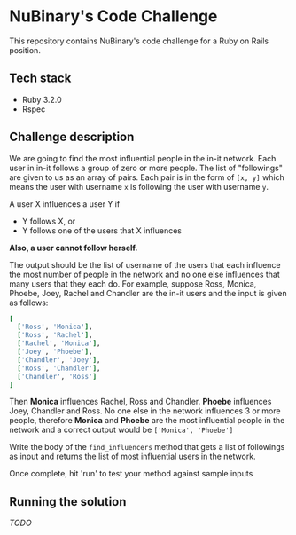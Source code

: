 # NuBinary's Code Challenge

This repository contains NuBinary's code challenge for a Ruby on Rails position.

## Tech stack

- Ruby 3.2.0
- Rspec

## Challenge description

We are going to find the most influential people in the in-it network. Each user in in-it follows a group of zero or
more people. The list of "followings" are given to us as an array of pairs. Each pair is in the form of `[x, y]` which
means the user with username `x` is following the user with username `y`.

A user X influences a user Y if
- Y follows X, or
- Y follows one of the users that X influences

**Also, a user cannot follow herself.**

The output should be the list of username of the users that each influence the most number of people in the network and
no one else influences that many users that they each do. For example, suppose Ross, Monica, Phoebe, Joey, Rachel and
Chandler are the in-it users and the input is given as follows:

```ruby
[
  ['Ross', 'Monica'],
  ['Ross', 'Rachel'],
  ['Rachel', 'Monica'],
  ['Joey', 'Phoebe'],
  ['Chandler', 'Joey'],
  ['Ross', 'Chandler'],
  ['Chandler', 'Ross']
]
```

Then **Monica** influences Rachel, Ross and Chandler. **Phoebe** influences Joey, Chandler and Ross. No one else in the
network influences 3 or more people, therefore **Monica** and **Phoebe** are the most influential people in the network
and a correct output would be `['Monica', 'Phoebe']`

Write the body of the `find_influencers` method that gets a list of followings as input and returns the list of most
influential users in the network.

Once complete, hit 'run' to test your method against sample inputs

## Running the solution

_TODO_